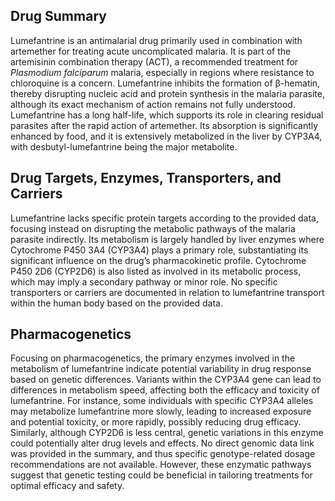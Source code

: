 ## Drug Summary
Lumefantrine is an antimalarial drug primarily used in combination with artemether for treating acute uncomplicated malaria. It is part of the artemisinin combination therapy (ACT), a recommended treatment for *Plasmodium falciparum* malaria, especially in regions where resistance to chloroquine is a concern. Lumefantrine inhibits the formation of β-hematin, thereby disrupting nucleic acid and protein synthesis in the malaria parasite, although its exact mechanism of action remains not fully understood. Lumefantrine has a long half-life, which supports its role in clearing residual parasites after the rapid action of artemether. Its absorption is significantly enhanced by food, and it is extensively metabolized in the liver by CYP3A4, with desbutyl-lumefantrine being the major metabolite.

## Drug Targets, Enzymes, Transporters, and Carriers
Lumefantrine lacks specific protein targets according to the provided data, focusing instead on disrupting the metabolic pathways of the malaria parasite indirectly. Its metabolism is largely handled by liver enzymes where Cytochrome P450 3A4 (CYP3A4) plays a primary role, substantiating its significant influence on the drug’s pharmacokinetic profile. Cytochrome P450 2D6 (CYP2D6) is also listed as involved in its metabolic process, which may imply a secondary pathway or minor role. No specific transporters or carriers are documented in relation to lumefantrine transport within the human body based on the provided data.

## Pharmacogenetics
Focusing on pharmacogenetics, the primary enzymes involved in the metabolism of lumefantrine indicate potential variability in drug response based on genetic differences. Variants within the CYP3A4 gene can lead to differences in metabolism speed, affecting both the efficacy and toxicity of lumefantrine. For instance, some individuals with specific CYP3A4 alleles may metabolize lumefantrine more slowly, leading to increased exposure and potential toxicity, or more rapidly, possibly reducing drug efficacy. Similarly, although CYP2D6 is less central, genetic variations in this enzyme could potentially alter drug levels and effects. No direct genomic data link was provided in the summary, and thus specific genotype-related dosage recommendations are not available. However, these enzymatic pathways suggest that genetic testing could be beneficial in tailoring treatments for optimal efficacy and safety.